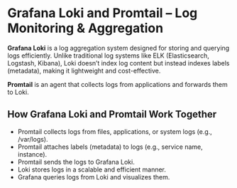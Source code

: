 # Grafana Loki and Promtail – Log Monitoring & Aggregation
**Grafana Loki** is a log aggregation system designed for storing and querying logs efficiently. 
Unlike traditional log systems like ELK (Elasticsearch, Logstash, Kibana), Loki doesn’t index log content 
but instead indexes labels (metadata), making it lightweight and cost-effective.

**Promtail** is an agent that collects logs from applications and forwards them to Loki.

## How Grafana Loki and Promtail Work Together
- Promtail collects logs from files, applications, or system logs (e.g., /var/logs).
- Promtail attaches labels (metadata) to logs (e.g., service name, instance).
- Promtail sends the logs to Grafana Loki.
- Loki stores logs in a scalable and efficient manner.
- Grafana queries logs from Loki and visualizes them.

